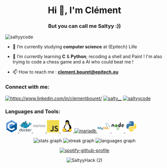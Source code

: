 <h1 align="center">Hi 👋, I'm Clément</h1>
<h3 align="center">But you can call me Saltyy :)) </h3>
<p align="left"> <img src="https://komarev.com/ghpvc/?username=saltyycode&label=Profile%20views&color=0e75b6&style=flat" alt="saltyycode" /> </p>

- 🔭 I’m currently studying **computer science** at {Epitech} Lille 

- 🌱 I’m currently learning **C** & **Python**; recoding a shell and Paint ! I'm also trying to code a chess game and a AI who could beat me ! 

- 📫 How to reach me : **clement.bouret@epitech.eu**

<h3 align="left">Connect with me:</h3>
<p align="left">
<a href="https://www.linkedin.com/in/clementbouret/" target="blank"><img align="center" src="https://raw.githubusercontent.com/rahuldkjain/github-profile-readme-generator/master/src/images/icons/Social/linked-in-alt.svg" alt="https://www.linkedin.com/in/clementbouret/" height="30" width="40" /></a>
<a href="https://discord.gg/salty__" target="blank"><img align="center" src="https://raw.githubusercontent.com/rahuldkjain/github-profile-readme-generator/master/src/images/icons/Social/discord.svg" alt="salty__" height="30" width="40" /></a>
<a href="https://www.leetcode.com/saltyycode" target="blank"><img align="center" src="https://raw.githubusercontent.com/rahuldkjain/github-profile-readme-generator/master/src/images/icons/Social/leet-code.svg" alt="saltyycode" height="30" width="40" /></a>
</p>


<h3 align="left">Languages and Tools:</h3>
<p align="left"> <a href="https://www.cprogramming.com/" target="_blank" rel="noreferrer"> <img src="https://raw.githubusercontent.com/devicons/devicon/master/icons/c/c-original.svg" alt="c" width="40" height="40"/> </a> <a href="https://www.docker.com/" target="_blank" rel="noreferrer"> <img src="https://raw.githubusercontent.com/devicons/devicon/master/icons/docker/docker-original-wordmark.svg" alt="docker" width="40" height="40"/> </a> <a href="https://expressjs.com" target="_blank" rel="noreferrer"> <img src="https://raw.githubusercontent.com/devicons/devicon/master/icons/express/express-original-wordmark.svg" alt="express" width="40" height="40"/> </a> <a href="https://developer.mozilla.org/en-US/docs/Web/JavaScript" target="_blank" rel="noreferrer"> <img src="https://raw.githubusercontent.com/devicons/devicon/master/icons/javascript/javascript-original.svg" alt="javascript" width="40" height="40"/> </a> <a href="https://www.linux.org/" target="_blank" rel="noreferrer"> <img src="https://raw.githubusercontent.com/devicons/devicon/master/icons/linux/linux-original.svg" alt="linux" width="40" height="40"/> </a> <a href="https://mariadb.org/" target="_blank" rel="noreferrer"> <img src="https://www.vectorlogo.zone/logos/mariadb/mariadb-icon.svg" alt="mariadb" width="40" height="40"/> </a> <a href="https://www.mysql.com/" target="_blank" rel="noreferrer"> <img src="https://raw.githubusercontent.com/devicons/devicon/master/icons/mysql/mysql-original-wordmark.svg" alt="mysql" width="40" height="40"/> </a> <a href="https://nodejs.org" target="_blank" rel="noreferrer"> <img src="https://raw.githubusercontent.com/devicons/devicon/master/icons/nodejs/nodejs-original-wordmark.svg" alt="nodejs" width="40" height="40"/> </a> <a href="https://www.python.org" target="_blank" rel="noreferrer"> <img src="https://raw.githubusercontent.com/devicons/devicon/master/icons/python/python-original.svg" alt="python" width="40" height="40"/> </a> </p>


<div align="center">
  <img src="https://github-readme-stats.vercel.app/api?username=SaltyyCode&hide_title=false&hide_rank=false&show_icons=true&include_all_commits=false&count_private=true&disable_animations=false&theme=dracula&locale=en&hide_border=false" height="150" alt="stats graph"  />
  <img src="https://streak-stats.demolab.com?user=SaltyyCode&locale=en&mode=daily&theme=dracula&hide_border=false&border_radius=5" height="150" alt="streak graph"  />
  <img src="https://github-readme-stats.vercel.app/api/top-langs?username=SaltyyCode&locale=en&hide_title=false&layout=compact&card_width=320&langs_count=5&theme=dracula&hide_border=false" height="150" alt="languages graph"  />
</div>

<div align="center">
  
[![spotify-github-profile](https://spotify-github-profile.vercel.app/api/view?uid=thesaltyy&cover_image=true&theme=compact&show_offline=true&background_color=000000&interchange=false)](https://spotify-github-profile.vercel.app/api/view?uid=thesaltyy&redirect=true)

![SaltyyHack (2)](https://github.com/SaltyyCode/SaltyyCode/assets/141867236/42fd2956-dc94-45f4-9a96-77da123e8fc7)


</div>

